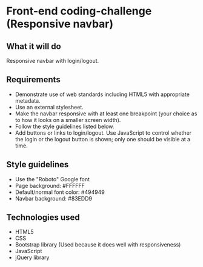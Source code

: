 # Front-end coding-challenge (Responsive navbar)

## What it will do
Responsive navbar with login/logout.

## Requirements

- Demonstrate use of web standards including HTML5 with appropriate metadata.
- Use an external stylesheet.
- Make the navbar responsive with at least one breakpoint (your choice as to how it looks on a smaller screen width).
- Follow the style guidelines listed below.
- Add buttons or links to login/logout. Use JavaScript to control whether the login or the logout button is shown; only one should be visible at a time.

## Style guidelines
- Use the "Roboto" Google font
- Page background: #FFFFFF
- Default/normal font color: #494949
- Navbar background: #83EDD9

## Technologies used
- HTML5
- CSS
- Bootstrap library (Used because it does well with responsiveness)
- JavaScript
- jQuery library